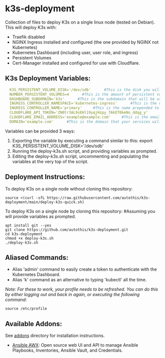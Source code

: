 k3s-deployment
===========================

Collection of files to deploy K3s on a single linux node (tested on Debian).
This will deploy K3s with:
  - Traefik disabled
  - NGINX Ingress installed and configured (the one provided by NGINX not Kubernetes)
  - Kubernetes Dashboard (including user, user role, and ingress)
  - Persistent Volumes
  - Cert-Manager installed and configured for use with Cloudflare.

K3s Deployment Variables:
------------------------

```yml
  K3S_PERSISTENT_VOLUME_DISK='/dev/sdb'      #This is the disk you will be assigning Persistent Volumes to K3s from.
  NUMBER_PERSISTENT_VOLUMES=4      #This is the amount of persistent volumes to be created.
  DASHBOARD_SUBDOMAIN='k3s'      #This is the subdomain that will be used to serve your Kubernetes Dashboard.
  INGRESS_CONTROLLER_NAMESPACE='kubernetes-ingress'      #This is the namespace that the NGINX ingress will be deployed to.
  INGRESS_CONTROLLER_NAME='primary'     #This is the name prepended to the nginx-ingress pod name.
  CLOUDFLARE_API_TOKEN='ZN0tr3AL9sEHl19yqjHzpy_fAkET0keNn_ddqg_y'      #This is the cloudflare token to be used by cert-manager.
  CLOUDFLARE_EMAIL_ADDRESS='example@example.com'     #This is the email address that will be associated with your LetsEncrypt certificates.
  DOMAIN='example.com'      #This is the domain that your services will be available on.
```

  Variables can be provided 3 ways:

   1. Exporting the variable by executing a command similar to this: export K3S_PERSISTENT_VOLUME_DISK='/dev/sdb'
   2. Running the deploy-k3s.sh script, and providing variables as prompted.
   3. Editing the deploy-k3s.sh script, uncommenting and populating the variables at the very top of the script.

Deployment Instructions:
------------------------

  To deploy K3s on a single node without cloning this repository:
  
```
source <(curl -sfL https://raw.githubusercontent.com/autothis/k3s-deployment/main/deploy-k3s-quick.sh) 
```
  
  To deploy K3s on a single node by cloning this repository:
  #Assuming you will provide variables as prompted.

```
apt install git --yes
git clone https://github.com/autothis/k3s-deployment.git
cd k3s-deployment
chmod +x deploy-k3s.sh
./deploy-k3s.sh
```

Aliased Commands:
-----------------

  - Alias 'admin' command to easily create a token to authenticate with the Kubernetes Dashboard.
  - Alias 'k' command as an alternative to typing 'kubectl' all the time.

  *Note: For these to work, your profile needs to be refreshed.  You can do this by either logging out and back in again, or executing the following command:*
```  
source /etc/profile
```
Available Addons:
-----------------

  See [addons](https://github.com/autothis/k3s-deployment/tree/main/addons) directory for installation instructions.
  
   - [Ansible AWX](https://github.com/autothis/k3s-deployment/tree/main/addons/awx): Open source web UI and API to manage Ansible Playbooks, Inventories, Ansible Vault, and Credentials.
